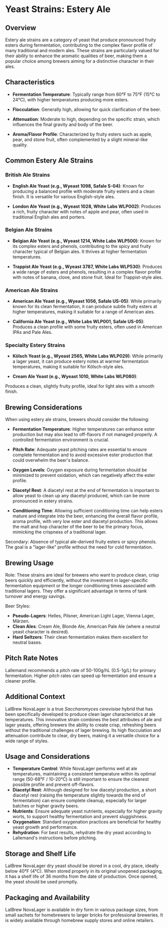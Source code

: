 # Yeast Strains: Estery Ale

## Overview

Estery ale strains are a category of yeast that produce pronounced fruity esters during fermentation, contributing to the complex flavor profile of many traditional and modern ales. These strains are particularly valued for their ability to enhance the aromatic qualities of beer, making them a popular choice among brewers aiming for a distinctive character in their ales.

## Characteristics

- **Fermentation Temperature**: Typically range from 60°F to 75°F (15°C to 24°C), with higher temperatures producing more esters.

- **Flocculation**: Generally high, allowing for quick clarification of the beer.

- **Attenuation**: Moderate to high, depending on the specific strain, which influences the final gravity and body of the beer.

- **Aroma/Flavor Profile**: Characterized by fruity esters such as apple, pear, and stone fruit, often complemented by a slight mineral-like quality.

## Common Estery Ale Strains

### British Ale Strains

- **English Ale Yeast (e.g., Wyeast 1098, Safale S-04)**: Known for producing a balanced profile with moderate fruity esters and a clean finish. It is versatile for various English-style ales.

- **London Ale Yeast (e.g., Wyeast 1028, White Labs WLP002)**: Produces a rich, fruity character with notes of apple and pear, often used in traditional English ales and porters.

### Belgian Ale Strains

- **Belgian Ale Yeast (e.g., Wyeast 1214, White Labs WLP500)**: Known for its complex esters and phenols, contributing to the spicy and fruity character typical of Belgian ales. It thrives at higher fermentation temperatures.

- **Trappist Ale Yeast (e.g., Wyeast 3787, White Labs WLP530)**: Produces a wide range of esters and phenols, resulting in a complex flavor profile with notes of banana, clove, and stone fruit. Ideal for Trappist-style ales.

### American Ale Strains

- **American Ale Yeast (e.g., Wyeast 1056, Safale US-05)**: While primarily known for its clean fermentation, it can produce subtle fruity esters at higher temperatures, making it suitable for a range of American ales.

- **California Ale Yeast (e.g., White Labs WLP001, Safale US-05)**: Produces a clean profile with some fruity esters, often used in American IPAs and Pale Ales.

### Specialty Estery Strains

- **Kölsch Yeast (e.g., Wyeast 2565, White Labs WLP029)**: While primarily a lager yeast, it can produce estery notes at warmer fermentation temperatures, making it suitable for Kölsch-style ales.

- **Cream Ale Yeast (e.g., Wyeast 1010, White Labs WLP080)**:

Produces a clean, slightly fruity profile, ideal for light ales with a smooth finish.

## Brewing Considerations

When using estery ale strains, brewers should consider the following:

- **Fermentation Temperature**: Higher temperatures can enhance ester production but may also lead to off-flavors if not managed properly. A controlled fermentation environment is crucial.

- **Pitch Rate**: Adequate yeast pitching rates are essential to ensure complete fermentation and to avoid excessive ester production that could overwhelm the beer's balance.

- **Oxygen Levels**: Oxygen exposure during fermentation should be minimized to prevent oxidation, which can negatively affect the ester profile.

- **Diacetyl Rest**: A diacetyl rest at the end of fermentation is important to allow yeast to clean up any diacetyl produced, which can be more pronounced in estery strains.

- **Conditioning Time**: Allowing sufficient conditioning time can help esters mature and integrate into the beer, enhancing the overall flavor profile, aroma profile, with very low ester and diacetyl production. This allows the malt and hop character of the beer to be the primary focus, mimicking the crispness of a traditional lager.

Secondary: Absence of typical ale-derived fruity esters or spicy phenols. The goal is a "lager-like" profile without the need for cold fermentation.

## Brewing Usage

Role: These strains are ideal for brewers who want to produce clean, crisp beers quickly and efficiently, without the investment in lager-specific fermentation equipment or the longer conditioning times associated with traditional lagers. They offer a significant advantage in terms of tank turnover and energy savings.

Beer Styles:

- **Pseudo-Lagers**: Helles, Pilsner, American Light Lager, Vienna Lager, Märzen.
- **Clean Ales**: Cream Ale, Blonde Ale, American Pale Ale (where a neutral yeast character is desired).
- **Hard Seltzers**: Their clean fermentation makes them excellent for neutral bases.

## Pitch Rate Notes

Lallemand recommends a pitch rate of 50-100g/hL (0.5-1g/L) for primary fermentation. Higher pitch rates can speed up fermentation and ensure a cleaner profile.

## Additional Context

LalBrew NovaLager is a true *Saccharomyces cerevisiae* hybrid that has been specifically developed to produce clean lager characteristics at ale temperatures. This innovative strain combines the best attributes of ale and lager yeasts, offering brewers the ability to create crisp, refreshing beers without the traditional challenges of lager brewing. Its high flocculation and attenuation contribute to clear, dry beers, making it a versatile choice for a wide range of styles.

## Usage and Considerations

- **Temperature Control**: While NovaLager performs well at ale temperatures, maintaining a consistent temperature within its optimal range (50-68°F / 10-20°C) is still important to ensure the cleanest possible profile and prevent off-flavors.
- **Diacetyl Rest**: Although designed for low diacetyl production, a short diacetyl rest (raising the temperature slightly towards the end of fermentation) can ensure complete cleanup, especially for larger batches or higher gravity beers.
- **Nutrients**: Ensure adequate yeast nutrients, especially for higher gravity worts, to support healthy fermentation and prevent sluggishness.
- **Oxygenation**: Standard oxygenation practices are beneficial for healthy yeast growth and performance.
- **Rehydration**: For best results, rehydrate the dry yeast according to Lallemand's instructions before pitching.

## Storage and Shelf Life

LalBrew NovaLager dry yeast should be stored in a cool, dry place, ideally below 40°F (4°C). When stored properly in its original unopened packaging, it has a shelf life of 36 months from the date of production. Once opened, the yeast should be used promptly.

## Packaging and Availability

LalBrew NovaLager is available in dry form in various package sizes, from small sachets for homebrewers to larger bricks for professional breweries. It is widely available through homebrew supply stores and online retailers.
